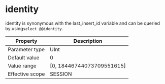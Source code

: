 identity 
=============================

identity is synonymous with the last_insert_id variable and can be queried by using`select @@identity`. 


|  **Property**   |       **Description**       |
|-----------------|-----------------------------|
| Parameter type  | UInt                        |
| Default value   | 0                           |
| Value range     | \[0, 18446744073709551615\] |
| Effective scope | SESSION                     |



